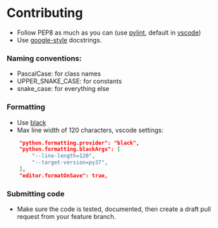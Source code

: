 # Contributing

* Follow PEP8 as much as you can (use [pylint](https://pypi.org/project/pylint/), default in [vscode](https://code.visualstudio.com/docs/python/linting))
* Use [google-style](https://sphinxcontrib-napoleon.readthedocs.io/en/latest/example_google.html) docstrings.

### Naming conventions:

* PascalCase: for class names
* UPPER_SNAKE_CASE: for constants
* snake_case: for everything else

### Formatting

* Use [black](https://black.readthedocs.io/en/stable/installation_and_usage.html#installation)
* Max line width of 120 characters, vscode settings:

```json
    "python.formatting.provider": "black",
    "python.formatting.blackArgs": [
        "--line-length=120",
        "--target-version=py37",
    ],
    "editor.formatOnSave": true,
```

### Submitting code

* Make sure the code is tested, documented, then create a draft pull request from your feature branch.
